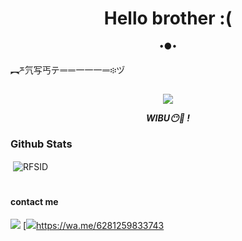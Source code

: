 <h1 align="center"> Hello brother :( </h1>
<p align="center">
•●•
</p>
</p> ︻ཬ氕写丐テᆖᆖ一一一ᆖ፨ヅ 
<p align="center">
<img src="https://giffiles.alphacoders.com/120/120248.gif">
</p>
<p align="center">
<i> <b> WIBU😶🤡 ! </b> </i>
</p

#
### Github Stats

<p>&nbsp;<img align="center" src="https://github-readme-stats.vercel.app/api?username=RFSID&show_icons=true&locale=en" alt="RFSID" /></p>


#
#### contact me
[![](https://img.shields.io/badge/Facebook-blue?logo=Facebook&logoColor=blue&labelColor=white)](https://www.facebook.com/lihatlah.tidak.ada.yang.peduli.denganmu.02062021.R)
[![](https://img.shields.io/badge/Whatsapp-CHAT-red?logo=Whatsapp&logoColor=Brightgreen&labelColor=white)https://wa.me/6281259833743
